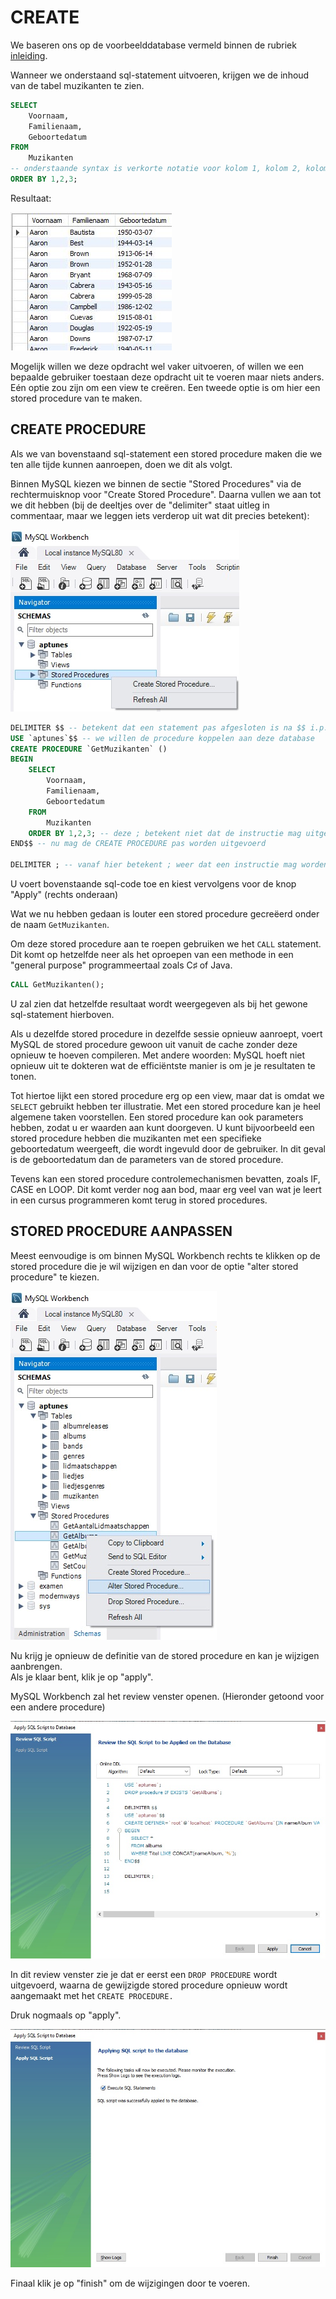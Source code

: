 # CREATE

We baseren ons op de voorbeelddatabase vermeld binnen de rubriek [inleiding](inleiding.md).

Wanneer we onderstaand sql-statement uitvoeren, krijgen we de inhoud van de tabel muzikanten te zien.

```sql
SELECT 
    Voornaam,
    Familienaam,
    Geboortedatum
FROM 
    Muzikanten
-- onderstaande syntax is verkorte notatie voor kolom 1, kolom 2, kolom 3
ORDER BY 1,2,3;
```

Resultaat:

![](../../.gitbook/assets/storedp1.JPG)

Mogelijk willen we deze opdracht wel vaker uitvoeren, of willen we een bepaalde gebruiker toestaan deze opdracht uit te voeren maar niets anders. Eén optie zou zijn om een view te creëren. Een tweede optie is om hier een stored procedure van te maken.

## CREATE PROCEDURE

Als we van bovenstaand sql-statement een stored procedure maken die we ten alle tijde kunnen aanroepen, doen we dit als volgt.

Binnen MySQL kiezen we binnen de sectie "Stored Procedures" via de rechtermuisknop voor "Create Stored Procedure". Daarna vullen we aan tot we dit hebben (bij de deeltjes over de "delimiter" staat uitleg in commentaar, maar we leggen iets verderop uit wat dit precies betekent):

![](../../.gitbook/assets/storedp2.jpg)

```sql
DELIMITER $$ -- betekent dat een statement pas afgesloten is na $$ i.p.v. ;
USE `aptunes`$$ -- we willen de procedure koppelen aan deze database
CREATE PROCEDURE `GetMuzikanten` ()
BEGIN
    SELECT 
        Voornaam,
        Familienaam,
        Geboortedatum
    FROM 
        Muzikanten
    ORDER BY 1,2,3; -- deze ; betekent niet dat de instructie mag uitgevoerd worden! ze is deel van de procedure
END$$ -- nu mag de CREATE PROCEDURE pas worden uitgevoerd

DELIMITER ; -- vanaf hier betekent ; weer dat een instructie mag worden uitgevoerd
```

U voert bovenstaande sql-code toe en kiest vervolgens voor de knop "Apply" (rechts onderaan)

Wat we nu hebben gedaan is louter een stored procedure gecreëerd onder de naam `GetMuzikanten`.

Om deze stored procedure aan te roepen gebruiken we het `CALL` statement. Dit komt op hetzelfde neer als het oproepen van een methode in een "general purpose" programmeertaal zoals C♯ of Java.

```sql
CALL GetMuzikanten();
```

U zal zien dat hetzelfde resultaat wordt weergegeven als bij het gewone sql-statement hierboven.

Als u dezelfde stored procedure in dezelfde sessie opnieuw aanroept, voert MySQL de stored procedure gewoon uit vanuit de cache zonder deze opnieuw te hoeven compileren. Met andere woorden: MySQL hoeft niet opnieuw uit te dokteren wat de efficiëntste manier is om je je resultaten te tonen.

Tot hiertoe lijkt een stored procedure erg op een view, maar dat is omdat we `SELECT` gebruikt hebben ter illustratie. Met een stored procedure kan je heel algemene taken voorstellen. Een stored procedure kan ook parameters hebben, zodat u er waarden aan kunt doorgeven. U kunt bijvoorbeeld een stored procedure hebben die muzikanten met een specifieke geboortedatum weergeeft, die wordt ingevuld door de gebruiker. In dit geval is de geboortedatum dan de parameters van de stored procedure.

Tevens kan een stored procedure controlemechanismen bevatten, zoals IF, CASE en LOOP. Dit komt verder nog aan bod, maar erg veel van wat je leert in een cursus programmeren komt terug in stored procedures.

## STORED PROCEDURE AANPASSEN

Meest eenvoudige is om binnen MySQL Workbench rechts te klikken op de stored procedure die je wil wijzigen en dan voor de optie "alter stored procedure" te kiezen.

![](../../.gitbook/assets/sp_alter.jpg)

Nu krijg je opnieuw de definitie van de stored procedure en kan je wijzigen aanbrengen.  
Als je klaar bent, klik je op "apply".

MySQL Workbench zal het review venster openen. (Hieronder getoond voor een andere procedure)

![](../../.gitbook/assets/sp_alter3.jpg)

In dit review venster zie je dat er eerst een `DROP PROCEDURE` wordt uitgevoerd, waarna de gewijzigde stored procedure opnieuw wordt aangemaakt met het `CREATE PROCEDURE.`

Druk nogmaals op "apply".

![](../../.gitbook/assets/sp_alter4.jpg)

Finaal klik je op "finish" om de wijzigingen door te voeren.

